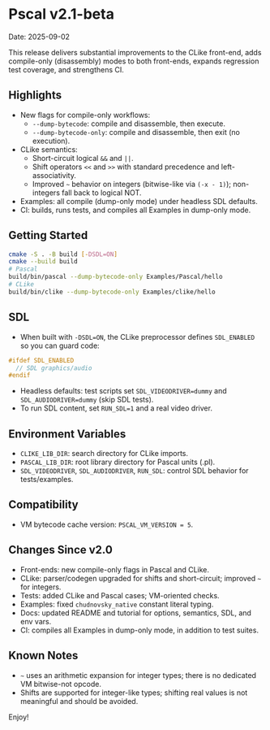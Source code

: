 # Pscal v2.1-beta

Date: 2025-09-02

This release delivers substantial improvements to the CLike front-end, adds compile-only (disassembly) modes to both front-ends, expands regression test coverage, and strengthens CI.

## Highlights
- New flags for compile-only workflows:
  - `--dump-bytecode`: compile and disassemble, then execute.
  - `--dump-bytecode-only`: compile and disassemble, then exit (no execution).
- CLike semantics:
  - Short-circuit logical `&&` and `||`.
  - Shift operators `<<` and `>>` with standard precedence and left-associativity.
  - Improved `~` behavior on integers (bitwise-like via `(-x - 1)`); non-integers fall back to logical NOT.
- Examples: all compile (dump-only mode) under headless SDL defaults.
- CI: builds, runs tests, and compiles all Examples in dump-only mode.

## Getting Started
```sh
cmake -S . -B build [-DSDL=ON]
cmake --build build
# Pascal
build/bin/pascal --dump-bytecode-only Examples/Pascal/hello
# CLike
build/bin/clike --dump-bytecode-only Examples/clike/hello
```

## SDL
- When built with `-DSDL=ON`, the CLike preprocessor defines `SDL_ENABLED` so you can guard code:

```c
#ifdef SDL_ENABLED
  // SDL graphics/audio
#endif
```

- Headless defaults: test scripts set `SDL_VIDEODRIVER=dummy` and `SDL_AUDIODRIVER=dummy` (skip SDL tests).
- To run SDL content, set `RUN_SDL=1` and a real video driver.

## Environment Variables
- `CLIKE_LIB_DIR`: search directory for CLike imports.
- `PASCAL_LIB_DIR`: root library directory for Pascal units (.pl).
- `SDL_VIDEODRIVER`, `SDL_AUDIODRIVER`, `RUN_SDL`: control SDL behavior for tests/examples.

## Compatibility
- VM bytecode cache version: `PSCAL_VM_VERSION = 5`.

## Changes Since v2.0
- Front-ends: new compile-only flags in Pascal and CLike.
- CLike: parser/codegen upgraded for shifts and short-circuit; improved `~` for integers.
- Tests: added CLike and Pascal cases; VM-oriented checks.
- Examples: fixed `chudnovsky_native` constant literal typing.
- Docs: updated README and tutorial for options, semantics, SDL, and env vars.
- CI: compiles all Examples in dump-only mode, in addition to test suites.

## Known Notes
- `~` uses an arithmetic expansion for integer types; there is no dedicated VM bitwise-not opcode.
- Shifts are supported for integer-like types; shifting real values is not meaningful and should be avoided.

Enjoy!

